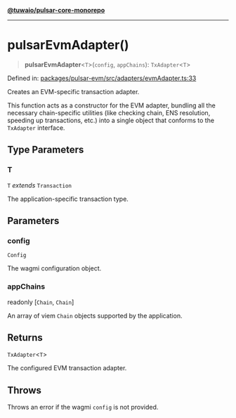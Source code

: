 [**@tuwaio/pulsar-core-monorepo**](../../../README.md)

***

# pulsarEvmAdapter()

> **pulsarEvmAdapter**\<`T`\>(`config`, `appChains`): `TxAdapter`\<`T`\>

Defined in: [packages/pulsar-evm/src/adapters/evmAdapter.ts:33](https://github.com/TuwaIO/pulsar-core/blob/e8765c9c53b3d4580e23a5f3c1c11c08696663ba/packages/pulsar-evm/src/adapters/evmAdapter.ts#L33)

Creates an EVM-specific transaction adapter.

This function acts as a constructor for the EVM adapter, bundling all the necessary
chain-specific utilities (like checking chain, ENS resolution, speeding up transactions, etc.)
into a single object that conforms to the `TxAdapter` interface.

## Type Parameters

### T

`T` *extends* `Transaction`

The application-specific transaction type.

## Parameters

### config

`Config`

The wagmi configuration object.

### appChains

readonly \[`Chain`, `Chain`\]

An array of viem `Chain` objects supported by the application.

## Returns

`TxAdapter`\<`T`\>

The configured EVM transaction adapter.

## Throws

Throws an error if the wagmi `config` is not provided.
